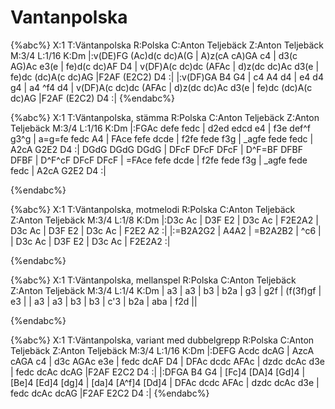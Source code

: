 # Vantanpolska

{%abc%}
X:1
T:Väntanpolska
R:Polska
C:Anton Teljebäck
Z:Anton Teljebäck
M:3/4
L:1/16
K:Dm
|:v(DE)FG (Ac)d(c dc)A(G | A)z(cA cA)GA c4 | d3(c AG)Ac e3(e | fe)d(c dc)AF D4 |
 v(DF)A(c dc)dc (AFAc | d)z(dc dc)Ac d3(e | fe)dc (dc)A(c dc)AG |F2AF  (E2C2) D4 :|
|:v(DF)GA B4 G4 | c4 A4 d4 | e4 d4 g4 | a4 ^f4 d4 |
 v(DF)A(c dc)dc (AFAc | d)z(dc dc)Ac d3(e | fe)dc (dc)A(c dc)AG |F2AF  (E2C2) D4 :|
{%endabc%}


{%abc%}
X:1
T:Väntanpolska, stämma
R:Polska
C:Anton Teljebäck
Z:Anton Teljebäck
M:3/4
L:1/16
K:Dm
|:FGAc defe fedc | d2ed edcd e4 | f3e def^f g3^g | a=g=fe fedc A4 |
FAce fefe dcde | f2fe fede f3g | _agfe fede fedc | A2cA G2E2 D4 :| 
DGdG DGdG DGdG | DFcF DFcF DFcF | D^F=BF DFBF DFBF | D^F^cF DFcF DFcF |
=FAce fefe dcde | f2fe fede f3g | _agfe fede fedc | A2cA G2E2 D4 :| 

{%endabc%}




{%abc%}
X:1
T:Väntanpolska, motmelodi
R:Polska
C:Anton Teljebäck
Z:Anton Teljebäck
M:3/4
L:1/8
K:Dm
|:D3c Ac | D3F E2 | D3c Ac | F2E2A2 | D3c Ac | D3F E2 | D3c Ac | F2E2 A2 :|
|:=B2A2G2 | A4A2 | =B2A2B2 | ^c6 | | D3c Ac | D3F E2 | D3c Ac | F2E2A2 :|





{%endabc%}


{%abc%}
X:1
T:Väntanpolska, mellanspel
R:Polska
C:Anton Teljebäck
Z:Anton Teljebäck
M:3/4
L:1/4
K:Dm
| a3 | a3 | b3 | b2a | g3 | g2f | (f(3f)gf | e3 |
| a3 | a3 | b3 | b3 | c'3 | b2a | aba | f2d ||

{%endabc%}




{%abc%}
X:1
T:Väntanpolska, variant med dubbelgrepp
R:Polska
C:Anton Teljebäck
Z:Anton Teljebäck
M:3/4
L:1/16
K:Dm
|:DEFG Acdc dcAG | AzcA cAGA c4 | d3c AGAc e3e | fedc dcAF D4 |
 DFAc dcdc AFAc | dzdc dcAc d3e | fedc dcAc dcAG |F2AF  E2C2 D4 :|
|:DFGA B4 G4 | [Fc]4 [DA]4 [Gd]4 | [Be]4 [Ed]4 [dg]4 | [da]4 [A^f]4 [Dd]4 |
 DFAc dcdc AFAc | dzdc dcAc d3e | fedc dcAc dcAG |F2AF  E2C2 D4 :|
{%endabc%}
